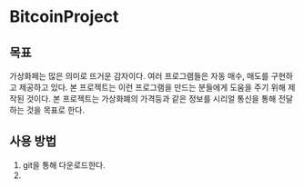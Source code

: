 # BitcoinProject
## 목표
가상화페는 많은 의미로 뜨거운 감자이다. 여러 프로그램들은 자동 매수, 매도를 구현하고 제공하고 있다. 본 프로젝트는 이런 프로그램을 만드는 분들에게 도움을 주기 위해 제작된 것이다. 
본 프로젝트는 가상화폐의 가격등과 같은 정보를 시리얼 통신을 통해 전달하는 것을 목표로 한다. 

## 사용 방법
1. git을 통해 다운로드한다. 
2. 
